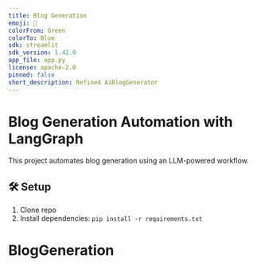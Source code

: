 ```yaml
---
title: Blog Generation
emoji: 🚀
colorFrom: Green
colorTo: Blue
sdk: streamlit
sdk_version: 1.42.0
app_file: app.py
license: apache-2.0
pinned: false
short_description: Refined AiBlogGenerator
---
```


# Blog Generation Automation with LangGraph
This project automates blog generation using an LLM-powered workflow.

## 🛠 Setup
1. Clone repo
2. Install dependencies: `pip install -r requirements.txt`
# BlogGeneration
